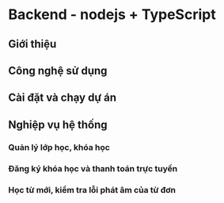 # Backend - nodejs + TypeScript

## Giới thiệu

## Công nghệ sử dụng

## Cài đặt và chạy dự án

## Nghiệp vụ hệ thống

### Quản lý lớp học, khóa học

### Đăng ký khóa học và thanh toán trực tuyến

### Học từ mới, kiểm tra lỗi phát âm của từ đơn
